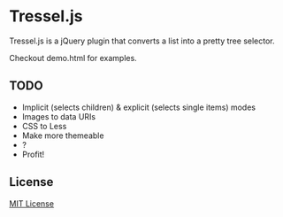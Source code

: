 # Tressel.js

Tressel.js is a jQuery plugin that converts a list into a pretty tree selector.

Checkout demo.html for examples.

## TODO

* Implicit (selects children) & explicit (selects single items) modes
* Images to data URIs
* CSS to Less
* Make more themeable
* ?
* Profit!

## License

[MIT License](http://en.wikipedia.org/wiki/MIT_License)